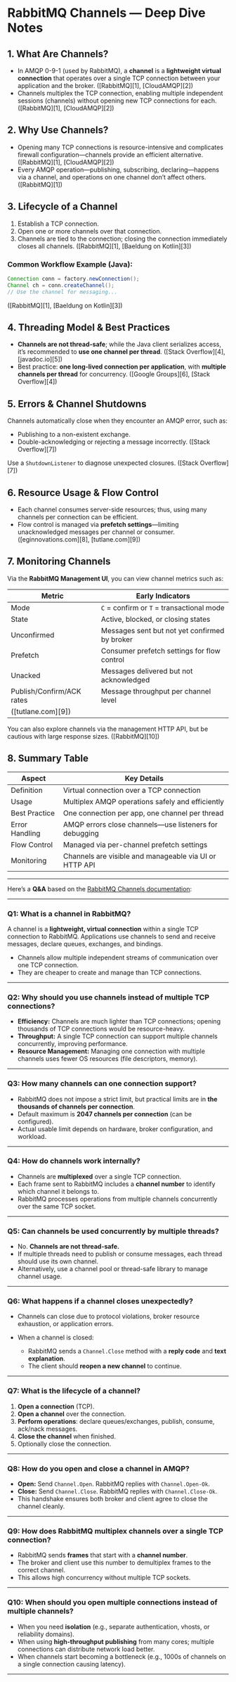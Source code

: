 # RabbitMQ Channels — Deep Dive Notes

## 1. What Are Channels?

* In AMQP 0-9-1 (used by RabbitMQ), a **channel** is a **lightweight virtual connection** that operates over a single TCP connection between your application and the broker. ([RabbitMQ][1], [CloudAMQP][2])
* Channels multiplex the TCP connection, enabling multiple independent sessions (channels) without opening new TCP connections for each. ([RabbitMQ][1], [CloudAMQP][2])

## 2. Why Use Channels?

* Opening many TCP connections is resource-intensive and complicates firewall configuration—channels provide an efficient alternative. ([RabbitMQ][1], [CloudAMQP][2])
* Every AMQP operation—publishing, subscribing, declaring—happens via a channel, and operations on one channel don’t affect others. ([RabbitMQ][1])

## 3. Lifecycle of a Channel

1. Establish a TCP connection.
2. Open one or more channels over that connection.
3. Channels are tied to the connection; closing the connection immediately closes all channels. ([RabbitMQ][1], [Baeldung on Kotlin][3])

### Common Workflow Example (Java):

```java
Connection conn = factory.newConnection();
Channel ch = conn.createChannel();
// Use the channel for messaging...
```

([RabbitMQ][1], [Baeldung on Kotlin][3])

## 4. Threading Model & Best Practices

* **Channels are not thread-safe**; while the Java client serializes access, it’s recommended to **use one channel per thread**. ([Stack Overflow][4], [javadoc.io][5])
* Best practice: **one long-lived connection per application**, with **multiple channels per thread** for concurrency. ([Google Groups][6], [Stack Overflow][4])

## 5. Errors & Channel Shutdowns

Channels automatically close when they encounter an AMQP error, such as:

* Publishing to a non-existent exchange.
* Double-acknowledging or rejecting a message incorrectly. ([Stack Overflow][7])

Use a `ShutdownListener` to diagnose unexpected closures. ([Stack Overflow][7])

## 6. Resource Usage & Flow Control

* Each channel consumes server-side resources; thus, using many channels per connection can be efficient.
* Flow control is managed via **prefetch settings**—limiting unacknowledged messages per channel or consumer. ([eginnovations.com][8], [tutlane.com][9])

## 7. Monitoring Channels

Via the **RabbitMQ Management UI**, you can view channel metrics such as:

| Metric                    | Early Indicators                              |
| ------------------------- | --------------------------------------------- |
| Mode                      | `C` = confirm or `T` = transactional mode     |
| State                     | Active, blocked, or closing states            |
| Unconfirmed               | Messages sent but not yet confirmed by broker |
| Prefetch                  | Consumer prefetch settings for flow control   |
| Unacked                   | Messages delivered but not acknowledged       |
| Publish/Confirm/ACK rates | Message throughput per channel level          |
| ([tutlane.com][9])        |                                               |

You can also explore channels via the management HTTP API, but be cautious with large response sizes. ([RabbitMQ][10])

## 8. Summary Table

| Aspect         | Key Details                                            |
| -------------- | ------------------------------------------------------ |
| Definition     | Virtual connection over a TCP connection               |
| Usage          | Multiplex AMQP operations safely and efficiently       |
| Best Practice  | One connection per app, one channel per thread         |
| Error Handling | AMQP errors close channels—use listeners for debugging |
| Flow Control   | Managed via per-channel prefetch settings              |
| Monitoring     | Channels are visible and manageable via UI or HTTP API |

---

Here’s a **Q\&A** based on the [RabbitMQ Channels documentation](https://www.rabbitmq.com/docs/channels):

---

### **Q1: What is a channel in RabbitMQ?**

A channel is a **lightweight, virtual connection** within a single TCP connection to RabbitMQ. Applications use channels to send and receive messages, declare queues, exchanges, and bindings.

* Channels allow multiple independent streams of communication over one TCP connection.
* They are cheaper to create and manage than TCP connections.

---

### **Q2: Why should you use channels instead of multiple TCP connections?**

* **Efficiency:** Channels are much lighter than TCP connections; opening thousands of TCP connections would be resource-heavy.
* **Throughput:** A single TCP connection can support multiple channels concurrently, improving performance.
* **Resource Management:** Managing one connection with multiple channels uses fewer OS resources (file descriptors, memory).

---

### **Q3: How many channels can one connection support?**

* RabbitMQ does not impose a strict limit, but practical limits are in **the thousands of channels per connection**.
* Default maximum is **2047 channels per connection** (can be configured).
* Actual usable limit depends on hardware, broker configuration, and workload.

---

### **Q4: How do channels work internally?**

* Channels are **multiplexed** over a single TCP connection.
* Each frame sent to RabbitMQ includes a **channel number** to identify which channel it belongs to.
* RabbitMQ processes operations from multiple channels concurrently over the same TCP socket.

---

### **Q5: Can channels be used concurrently by multiple threads?**

* No. **Channels are not thread-safe.**
* If multiple threads need to publish or consume messages, each thread should use its own channel.
* Alternatively, use a channel pool or thread-safe library to manage channel usage.

---

### **Q6: What happens if a channel closes unexpectedly?**

* Channels can close due to protocol violations, broker resource exhaustion, or application errors.
* When a channel is closed:

  * RabbitMQ sends a `Channel.Close` method with a **reply code** and **text explanation**.
  * The client should **reopen a new channel** to continue.

---

### **Q7: What is the lifecycle of a channel?**

1. **Open a connection** (TCP).
2. **Open a channel** over the connection.
3. **Perform operations**: declare queues/exchanges, publish, consume, ack/nack messages.
4. **Close the channel** when finished.
5. Optionally close the connection.

---

### **Q8: How do you open and close a channel in AMQP?**

* **Open:** Send `Channel.Open`. RabbitMQ replies with `Channel.Open-Ok`.
* **Close:** Send `Channel.Close`. RabbitMQ replies with `Channel.Close-Ok`.
* This handshake ensures both broker and client agree to close the channel cleanly.

---

### **Q9: How does RabbitMQ multiplex channels over a single TCP connection?**

* RabbitMQ sends **frames** that start with a **channel number**.
* The broker and client use this number to demultiplex frames to the correct channel.
* This allows high concurrency without multiple TCP sockets.

---

### **Q10: When should you open multiple connections instead of multiple channels?**

* When you need **isolation** (e.g., separate authentication, vhosts, or reliability domains).
* When using **high-throughput publishing** from many cores; multiple connections can distribute network load better.
* When channels start becoming a bottleneck (e.g., 1000s of channels on a single connection causing latency).

---